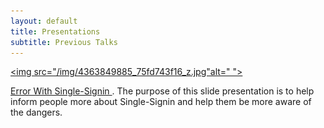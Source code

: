 ```yaml
---
layout: default
title: Presentations
subtitle: Previous Talks
---
```


<a href="https://cdn.rawgit.com/Murph45/fs102Spring2017-presentation2-Murph45/3ee48c6f/seke2015_panel.html#/"><img src="/img/4363849885_75fd743f16_z.jpg"alt=" "></a>


[Error With Single-Signin  ](https://rawgit.com/Murph45/fs102Spring2017-Error-with-single-sign-in-Murph45-/master/seke2015_panel_forpdf0.html). The purpose of this slide presentation is to help inform people more about  Single-Signin  and help them be more aware of the dangers.
